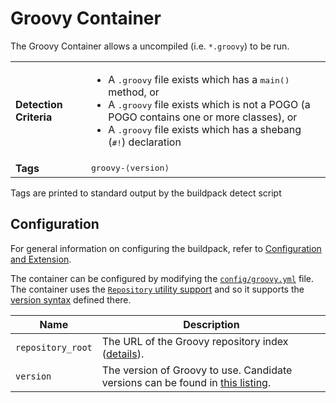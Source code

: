 # Groovy Container
The Groovy Container allows a uncompiled (i.e. `*.groovy`) to be run.

<table>
	<tr>
		<td><strong>Detection Criteria</strong></td><td><ul>
			<li>A <tt>.groovy</tt> file exists which has a <tt>main()</tt> method, or</li>
			<li>A <tt>.groovy</tt> file exists which is not a POGO (a POGO contains one or more classes), or</li>
			<li>A <tt>.groovy</tt> file exists which has a shebang (<tt>#!</tt>) declaration</li>
		</ul></td>
	</tr>
	<tr>
		<td><strong>Tags</strong></td><td><tt>groovy-&lang;version&rang;</tt></td>
	</tr>
</table>
Tags are printed to standard output by the buildpack detect script

## Configuration
For general information on configuring the buildpack, refer to [Configuration and Extension][].

The container can be configured by modifying the [`config/groovy.yml`][] file.  The container uses the [`Repository` utility support][repositories] and so it supports the [version syntax][] defined there.

| Name | Description
| ---- | -----------
| `repository_root` | The URL of the Groovy repository index ([details][repositories]).
| `version` | The version of Groovy to use. Candidate versions can be found in [this listing][].

[Configuration and Extension]: ../README.md#Configuration-and-Extension
[`config/groovy.yml`]: ../config/groovy.yml
[repositories]: util-repositories.md
[this listing]: http://download.pivotal.io.s3.amazonaws.com/groovy/lucid/x86_64/index.yml
[version syntax]: util-repositories.md#version-syntax-and-ordering
